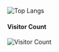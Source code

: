 ![Top Langs](https://github-readme-stats.vercel.app/api/top-langs/?username=30Sana&langs_count=20&theme=midnight-purple&layout=donut&hide_progress=false)
#### Visitor Count
![Visitor Count](https://profile-counter.glitch.me/30Sana/count.svg)
